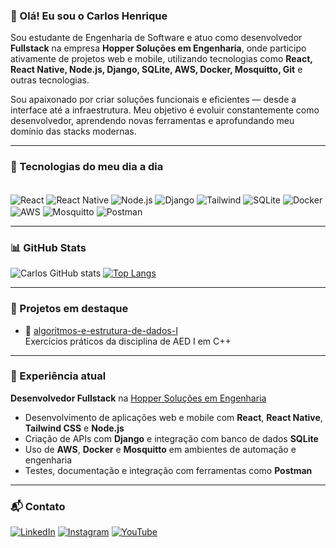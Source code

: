 ### 👋 Olá! Eu sou o Carlos Henrique

Sou estudante de Engenharia de Software e atuo como desenvolvedor **Fullstack** na empresa **Hopper Soluções em Engenharia**, onde participo ativamente de projetos web e mobile, utilizando tecnologias como **React, React Native, Node.js, Django, SQLite, AWS, Docker, Mosquitto, Git** e outras tecnologias.

Sou apaixonado por criar soluções funcionais e eficientes — desde a interface até a infraestrutura. Meu objetivo é evoluir constantemente como desenvolvedor, aprendendo novas ferramentas e aprofundando meu domínio das stacks modernas.

---

### 🚀 Tecnologias do meu dia a dia

<div style="display: inline_block"><br/>
  <img align="center" alt="React" src="https://img.shields.io/badge/React-20232A?style=for-the-badge&logo=react&logoColor=61DAFB"/>
  <img align="center" alt="React Native" src="https://img.shields.io/badge/React_Native-20232A?style=for-the-badge&logo=react&logoColor=61DAFB"/>
  <img align="center" alt="Node.js" src="https://img.shields.io/badge/Node.js-43853D?style=for-the-badge&logo=node.js&logoColor=white"/>
  <img align="center" alt="Django" src="https://img.shields.io/badge/Django-092E20?style=for-the-badge&logo=django&logoColor=white"/>
  <img align="center" alt="Tailwind" src="https://img.shields.io/badge/Tailwind_CSS-38B2AC?style=for-the-badge&logo=tailwind-css&logoColor=white"/>
  <img align="center" alt="SQLite" src="https://img.shields.io/badge/SQLite-07405E?style=for-the-badge&logo=sqlite&logoColor=white"/>
  <img align="center" alt="Docker" src="https://img.shields.io/badge/Docker-2496ED?style=for-the-badge&logo=docker&logoColor=white"/>
  <img align="center" alt="AWS" src="https://img.shields.io/badge/AWS-232F3E?style=for-the-badge&logo=amazon-aws&logoColor=white"/>
  <img align="center" alt="Mosquitto" src="https://img.shields.io/badge/Mosquitto-3C5280?style=for-the-badge&logo=eclipsemosquitto&logoColor=white"/>
  <img align="center" alt="Postman" src="https://img.shields.io/badge/Postman-FF6C37?style=for-the-badge&logo=postman&logoColor=white"/>
</div>

---

### 📊 GitHub Stats

![Carlos GitHub stats](https://github-readme-stats.vercel.app/api?username=CarlosCarli7&show_icons=true&theme=dracula)
[![Top Langs](https://github-readme-stats.vercel.app/api/top-langs/?username=CarlosCarli7&layout=donut)](https://github.com/anuraghazra/github-readme-stats)

---

### 💼 Projetos em destaque

- 📁 [algoritmos-e-estrutura-de-dados-I](https://github.com/CarlosCarli7/algoritmos-e-estrutura-de-dados-I)  
  Exercícios práticos da disciplina de AED I em C++

---

### 🏢 Experiência atual

**Desenvolvedor Fullstack** na [Hopper Soluções em Engenharia](https://www.hopper.eng.br/)  
- Desenvolvimento de aplicações web e mobile com **React**, **React Native**, **Tailwind CSS** e **Node.js**
- Criação de APIs com **Django** e integração com banco de dados **SQLite**
- Uso de **AWS**, **Docker** e **Mosquitto** em ambientes de automação e engenharia
- Testes, documentação e integração com ferramentas como **Postman**

---

### 📬 Contato

[![LinkedIn](https://img.shields.io/badge/LinkedIn-0077B5?style=for-the-badge&logo=linkedin&logoColor=white)](https://www.linkedin.com/in/carlos-carli-547067288/)
[![Instagram](https://img.shields.io/badge/Instagram-E4405F?style=for-the-badge&logo=instagram&logoColor=white)](https://www.instagram.com/causonri/)
[![YouTube](https://img.shields.io/badge/YouTube-FF0000?style=for-the-badge&logo=youtube&logoColor=white)](https://www.youtube.com/@Hanyp7)
